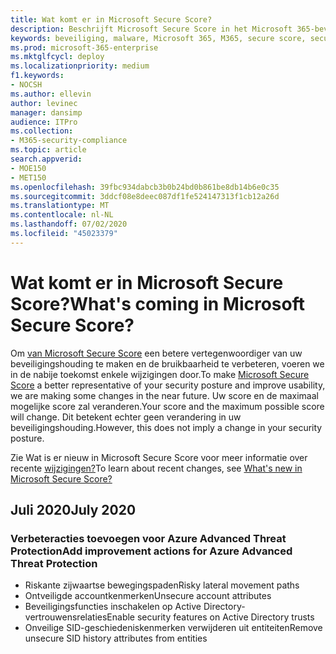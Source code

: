 ```yaml
---
title: Wat komt er in Microsoft Secure Score?
description: Beschrijft Microsoft Secure Score in het Microsoft 365-beveiligingscentrum, hoe details worden berekend en wat beveiligingsbeheerders kunnen verwachten.
keywords: beveiliging, malware, Microsoft 365, M365, secure score, security center, verbeteracties
ms.prod: microsoft-365-enterprise
ms.mktglfcycl: deploy
ms.localizationpriority: medium
f1.keywords:
- NOCSH
ms.author: ellevin
author: levinec
manager: dansimp
audience: ITPro
ms.collection:
- M365-security-compliance
ms.topic: article
search.appverid:
- MOE150
- MET150
ms.openlocfilehash: 39fbc934dabcb3b0b24bd0b861be8db14b6e0c35
ms.sourcegitcommit: 3ddcf08e8deec087df1fe524147313f1cb12a26d
ms.translationtype: MT
ms.contentlocale: nl-NL
ms.lasthandoff: 07/02/2020
ms.locfileid: "45023379"
---
```

# <a name="whats-coming-in-microsoft-secure-score"></a><span data-ttu-id="a12a2-104">Wat komt er in Microsoft Secure Score?</span><span class="sxs-lookup"><span data-stu-id="a12a2-104">What's coming in Microsoft Secure Score?</span></span>

<span data-ttu-id="a12a2-105">Om [van Microsoft Secure Score](microsoft-secure-score.md) een betere vertegenwoordiger van uw beveiligingshouding te maken en de bruikbaarheid te verbeteren, voeren we in de nabije toekomst enkele wijzigingen door.</span><span class="sxs-lookup"><span data-stu-id="a12a2-105">To make [Microsoft Secure Score](microsoft-secure-score.md) a better representative of your security posture and improve usability, we are making some changes in the near future.</span></span> <span data-ttu-id="a12a2-106">Uw score en de maximaal mogelijke score zal veranderen.</span><span class="sxs-lookup"><span data-stu-id="a12a2-106">Your score and the maximum possible score will change.</span></span> <span data-ttu-id="a12a2-107">Dit betekent echter geen verandering in uw beveiligingshouding.</span><span class="sxs-lookup"><span data-stu-id="a12a2-107">However, this does not imply a change in your security posture.</span></span>

<span data-ttu-id="a12a2-108">Zie Wat is er nieuw in Microsoft Secure Score voor meer informatie over recente [wijzigingen?](microsoft-secure-score.md#whats-new)</span><span class="sxs-lookup"><span data-stu-id="a12a2-108">To learn about recent changes, see [What's new in Microsoft Secure Score?](microsoft-secure-score.md#whats-new)</span></span>

## <a name="july-2020"></a><span data-ttu-id="a12a2-109">Juli 2020</span><span class="sxs-lookup"><span data-stu-id="a12a2-109">July 2020</span></span>

### <a name="add-improvement-actions-for-azure-advanced-threat-protection"></a><span data-ttu-id="a12a2-110">Verbeteracties toevoegen voor Azure Advanced Threat Protection</span><span class="sxs-lookup"><span data-stu-id="a12a2-110">Add improvement actions for Azure Advanced Threat Protection</span></span>

- <span data-ttu-id="a12a2-111">Riskante zijwaartse bewegingspaden</span><span class="sxs-lookup"><span data-stu-id="a12a2-111">Risky lateral movement paths</span></span>
- <span data-ttu-id="a12a2-112">Ontveiligde accountkenmerken</span><span class="sxs-lookup"><span data-stu-id="a12a2-112">Unsecure account attributes</span></span>
- <span data-ttu-id="a12a2-113">Beveiligingsfuncties inschakelen op Active Directory-vertrouwensrelaties</span><span class="sxs-lookup"><span data-stu-id="a12a2-113">Enable security features on Active Directory trusts</span></span>
- <span data-ttu-id="a12a2-114">Onveilige SID-geschiedeniskenmerken verwijderen uit entiteiten</span><span class="sxs-lookup"><span data-stu-id="a12a2-114">Remove unsecure SID history attributes from entities</span></span>
